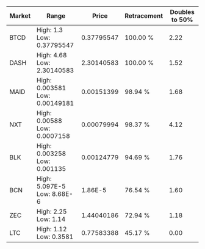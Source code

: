 | Market | Range | Price| Retracement | Doubles to 50% |
| --- | --- | --- | --- | --- |
| BTCD | High: 1.3<br />Low: 0.37795547 | 0.37795547 | 100.00 % | 2.22 |
| DASH | High: 4.68<br />Low: 2.30140583 | 2.30140583 | 100.00 % | 1.52 |
| MAID | High: 0.003581<br />Low: 0.00149181 | 0.00151399 | 98.94 % | 1.68 |
| NXT | High: 0.00588<br />Low: 0.0007158 | 0.00079994 | 98.37 % | 4.12 |
| BLK | High: 0.003258<br />Low: 0.001135 | 0.00124779 | 94.69 % | 1.76 |
| BCN | High: 5.097E-5<br />Low: 8.68E-6 | 1.86E-5 | 76.54 % | 1.60 |
| ZEC | High: 2.25<br />Low: 1.14 | 1.44040186 | 72.94 % | 1.18 |
| LTC | High: 1.12<br />Low: 0.3581 | 0.77583388 | 45.17 % | 0.00 |
